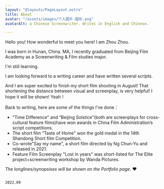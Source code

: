 ```yaml
---
layout: "@layouts/PageLayout.astro"
title: About
avatar: "/assets/images/个人图片-圆形.png"
avatarAlt: a Chinese Scrennwriter. Writes in English and Chinese.

---
```

Hello you! How wonderful to meet you here! I am Zhou Zhou.

I was born in Hunan, China. MA, I recently graduated from Beijing Film Academy as a Screenwriting & Film studies major.

I'm still learning. 

I am looking forward to a writing career and have written several scripts. 

And I am super excited to finish my short film shooting in August! That shortening the distance between visual and screenplay, is very helpful! I hope it will be shown! Yeah！ 

Back to  writing, here are some of the things I've done：

* "Time Difference" and “Beijing Solstice"(both are screenplays for cross-cultural feature films)have won awards in China Film Administration’s script competitions.
* The short film “Taste of Home" won the gold medal in the 14th Shandong Short film Competition.
* Co-wrote"Say my name", a short film directed by Ng Chun-Yu and released in 2021.
* Feature Film Screenplay "Lost in years" was short-listed for The Elite project+screenwriting workshop by Wanda Pictures.

_The longlines/synopsises will be shown on the Portfolio page._ ❤️

                                                                                       2022.09